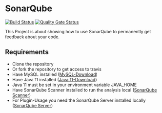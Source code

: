 # SonarQube
[![Build Status](https://travis-ci.org/Nifori/SonarQube.svg?branch=master)](https://travis-ci.org/Nifori/SonarQube)
[![Quality Gate Status](https://sonarcloud.io/api/project_badges/measure?project=SonarQube-Test&metric=alert_status)](https://sonarcloud.io/dashboard?id=SonarQube-Test)

This Project is about showing how to use SonarQube to permanently get feedback about your code.

## Requirements
- Clone the repository
- Or fork the repository to get access to travis 
- Have MySQL installed ([MySQL-Download](https://dev.mysql.com/downloads/))
- Have Java 11 installed ([Java 11-Download](https://www.oracle.com/technetwork/java/javase/downloads/jdk11-downloads-5066655.html))
- Java 11 must be set in your environment variable JAVA_HOME
- Have SonarQube Scanner installed to run the analysis local ([SonarQube Scanner](https://docs.sonarqube.org/display/SCAN/Analyzing+with+SonarQube+Scanner))
- For Plugin-Usage you need the SonarQube Server installed locally ([SonarQube Server](https://www.sonarqube.org/downloads/))

